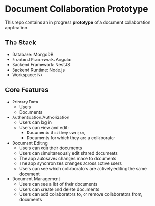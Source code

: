 # Document Collaboration Prototype

This repo contains an in progress **prototype** of a document collaboration application.

## The Stack

* Database: MongoDB
* Frontend Framework: Angular
* Backend Framework: NestJS
* Backend Runtime: Node.js
* Workspace: Nx

## Core Features

* Primary Data
  * Users
  * Documents
* Authentication/Authorization
  * Users can log in
  * Users can view and edit:
    * Documents that they own; or,
    * Documents for which they are a collaborator
* Document Editing
  * Users can edit their documents
  * Users can simultaneously edit shared documents
  * The app autosaves changes made to documents
  * The app synchronizes changes across active users
  * Users can see which collaborators are actively editing the same document
* Document Management
  * Users can see a list of their documents
  * Users can create and delete documents
  * Users can add collaborators to, or remove collaborators from, documents

